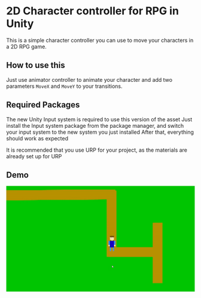 # 2D Character controller for RPG in Unity

This is a simple character controller you can use to move your characters in a 2D RPG game. 

## How to use this 
Just use animator controller to animate your character and add two parameters `MoveX` and `MoveY` to your transitions.

## Required Packages
The new Unity Input system is required to use this version of the asset
Just install the Input system package from the package manager, and switch your input system to the new system you just installed
After that, everything should work as expected

It is recommended that you use URP for your project, as the materials are already set up for URP

## Demo

![Top Down RPG](./TopDown.gif)